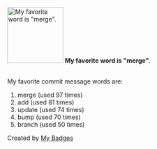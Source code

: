 <img src="https://my-badges.github.io/my-badges/favorite-word.png" alt="My favorite word is &quot;merge&quot;." title="My favorite word is &quot;merge&quot;." width="128">
<strong>My favorite word is &quot;merge&quot;.</strong>
<br><br>

My favorite commit message words are:

1. merge (used 97 times)
2. add (used 81 times)
3. update (used 74 times)
4. bump (used 70 times)
5. branch (used 50 times)


Created by <a href="https://github.com/my-badges/my-badges">My Badges</a>